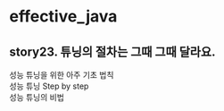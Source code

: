 # effective_java  

## story23. 튜닝의 절차는 그때 그때 달라요. 
성능 튜닝을 위한 아주 기초 법칙  
성능 튜닝 Step by step  
성능 튜닝의 비법  
